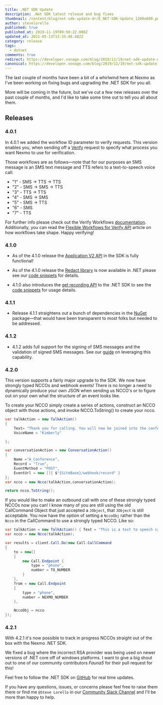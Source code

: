 ```yaml
---
title: .NET SDK Update
description: .Net SDK latest release and bug fixes
thumbnail: /content/blog/net-sdk-update-dr/E_NET-SDK-Update_1200x600.png
author: stevelorello
published: true
published_at: 2019-11-19T09:50:22.000Z
updated_at: 2021-05-13T13:35:48.482Z
category: release
tags:
  - dotnet
comments: true
redirect: https://developer.vonage.com/blog/2019/11/19/net-sdk-update-dr
canonical: https://developer.vonage.com/blog/2019/11/19/net-sdk-update-dr
---
```

The last couple of months have been a bit of a whirlwind here at Nexmo as I've been working on fixing bugs and upgrading the .NET SDK for you all.

More will be coming in the future, but we've cut a few new releases over the past couple of months, and I'd like to take some time out to tell you all about them.

## Releases

### 4.0.1

In 4.0.1 we added the workflow ID parameter to verify requests. This version enables you, when sending off a [Verify](https://developer.nexmo.com/verify/overview) request to specify what process you want Nexmo to use for verification.

Those workflows are as follows—note that for our purposes an SMS message is an SMS text message and TTS refers to a text-to-speech voice call:

* "1" - SMS -&gt; TTS -&gt; TTS
* "2" - SMS -&gt; SMS -&gt; TTS
* "3" - TTS -&gt; TTS
* "4" - SMS -&gt; SMS
* "5" - SMS -&gt; TTS
* "6" - SMS
* "7" - TTS

For further info please check out the Verify Workflows [documentation](https://developer.nexmo.com/verify/guides/workflows-and-events). Additionally, you can read the [Flexible Workflows for Verify API](https://www.nexmo.com/blog/2019/10/02/flexible-workflows-for-verify-api-dr) article on how workflows take shape. Happy verifying!

### 4.1.0

* As of the 4.1.0 release the [Application V2 API](https://developer.nexmo.com/api/application.v2) in the SDK is fully functional!

* As of the 4.1.0 release the [Redact library](https://developer.nexmo.com/api/redact) is now available in .NET please see our [code snippets](https://developer.nexmo.com/redact/code-snippets/redact-using-id/dotnet) for details.

* 4.1.0 also introduces the [get recording API](https://developer.nexmo.com/voice/voice-api/guides/recording) to the .NET SDK to see the [code snippets](https://developer.nexmo.com/voice/voice-api/code-snippets/download-a-recording/dotnet) for usage details.

### 4.1.1

* Release 4.1.1 straightens out a bunch of dependencies in the [NuGet](https://www.nuget.org/) package—that would have been transparent to most folks but needed to be addressed.

### 4.1.2

* 4.1.2 adds full support for the signing of SMS messages and the validation of signed SMS messages. See our [guide](https://developer.nexmo.com/concepts/guides/signing-messages/dotnet) on leveraging this capability.

### 4.2.0

This version supports a fairly major upgrade to the SDK. We now have strongly typed NCCOs and webhook events! There is no longer a need to dynamically produce your own JSON when sending us NCCO's or to figure out on your own what the structure of an event looks like.

To create your NCCO simply create a series of actions, construct an NCCO object with those actions, and invoke NCCO.ToString() to create your ncco.

```csharp
var talkAction = new TalkAction()
{
    Text= "Thank you for calling. You will now be joined into the conference",
    VoiceName = "Kimberly"

};

var conversationAction = new ConversationAction()
{
    Name ="A_Conference",
    Record = "True",
    EventMethod = "POST",
    EventUrl = new []{ $"{SiteBase}/webhook/record" }
};
var ncco = new Ncco(talkAction,conversationAction);

return ncco.ToString();
```

If you would like to make an outbound call with one of these strongly typed NCCOs now you can! I know many of you are still using the old CallCommand Object that just accepted a `JObject`, that `JObject` is still acceptable. You now have the option of setting a `NccoObj` rather than the `Ncco` in the CallCommand to use a strongly typed NCCO. Like so:

```csharp
var talkAction = new TalkAction() { Text = "This is a text to speech call from Nexmo" };
var ncco = new Ncco(talkAction);

var results = client.Call.Do(new Call.CallCommand
{
    to = new[]
    {
        new Call.Endpoint {
            type = "phone",
            number = TO_NUMBER
        }
    },
    from = new Call.Endpoint
    {
        type = "phone",
        number = NEXMO_NUMBER
    },

    NccoObj = ncco
});
```

### 4.2.1

With 4.2.1 it's now possible to track in progress NCCOs straight out of the box with the Nexmo .NET SDK.

We fixed a bug where the incorrect RSA provider was being used on newer versions of .NET core off of windows platforms. I want to give a big shout out to one of our community contributors _Fauna5_ for their pull request for this!

Feel free to follow the .NET SDK on [GitHub](https://github.com/Nexmo/nexmo-dotnet) for real time updates.

If you have any questions, issues, or concerns please feel free to raise them there or find me `@Steve Lorello` in our [Community Slack Channel](https://developer.nexmo.com/community/slack) and I'll be more than happy to help.


